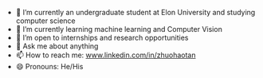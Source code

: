 

- 🔭 I’m currently an undergraduate student at Elon University and studying computer science
- 🌱 I’m currently learning machine learning and Computer Vision
- 👯 I’m open to internships and research opportunities
- 💬 Ask me about anything
- 📫 How to reach me: www.linkedin.com/in/zhuohaotan
- 😄 Pronouns: He/His

